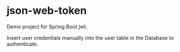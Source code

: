 # json-web-token
Demo project for Spring Boot jwt.  
    



Insert user credentials manually into the user table in the Database to authenticate.
